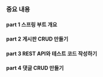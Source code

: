
### 중요 내용

#### part 1 스프링 부트 개요



#### part 2 게시판 CRUD 만들기

#### part 3 REST API와 테스트 코드 작성하기

#### part 4 댓글 CRUD 만들기

